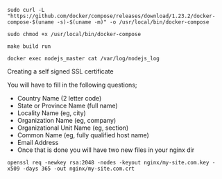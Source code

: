 ```
sudo curl -L "https://github.com/docker/compose/releases/download/1.23.2/docker-compose-$(uname -s)-$(uname -m)" -o /usr/local/bin/docker-compose

sudo chmod +x /usr/local/bin/docker-compose
```

```
make build run

```

```
docker exec nodejs_master cat /var/log/nodejs_log

```

Creating a self signed SSL certificate

You will have to fill in the following questions;

* Country Name (2 letter code)
* State or Province Name (full name)
* Locality Name (eg, city)
* Organization Name (eg, company)
* Organizational Unit Name (eg, section)
* Common Name (eg, fully qualified host name)
* Email Address
* Once that is done you will have two new files in your nginx dir

```
openssl req -newkey rsa:2048 -nodes -keyout nginx/my-site.com.key -x509 -days 365 -out nginx/my-site.com.crt

```